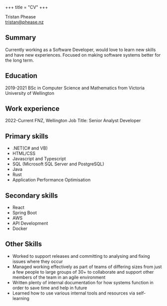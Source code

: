 +++
title = "CV"
+++

Tristan Phease  
tristan@phease.nz

## Summary

Currently working as a Software Developer, would love to learn new skills and have new experiences. Focused on making software systems better for the long term.

## Education

2019-2021
BSc in Computer Science and Mathematics from Victoria University of Wellington

## Work experience

2022-Current
FNZ, Wellington
Job Title: Senior Analyst Developer

## Primary skills

- .NET(C# and VB)
- HTML/CSS
- Javascript and Typescript
- SQL (Microsoft SQL Server and PostgreSQL)
- Java
- Rust
- Application Performance Optimisation

## Secondary skills

- React
- Spring Boot
- AWS 
- API Development
- Docker

## Other Skills

- Worked to support releases and committing to analysing and fixing issues where they occur
- Managed working effectively as part of teams of differing sizes from just a few people to large groups of 30+ to collaborate and support other members of the team in an agile environment
- Written plenty of internal documentation for how systems function in order to save time and help in future
- Learned how to use various internal tools and resources via self-learning

